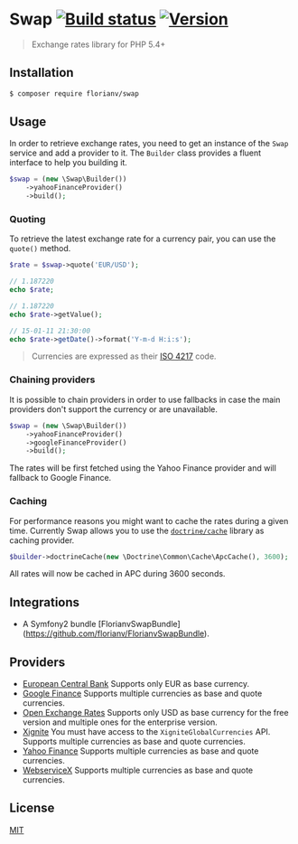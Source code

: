# Swap [![Build status][travis-image]][travis-url] [![Version][version-image]][version-url]

> Exchange rates library for PHP 5.4+

## Installation

```bash
$ composer require florianv/swap
```

## Usage

In order to retrieve exchange rates, you need to get an instance of the `Swap` service and add a provider to it.
The `Builder` class provides a fluent interface to help you building it.

```php
$swap = (new \Swap\Builder())
    ->yahooFinanceProvider()
    ->build();
```

### Quoting

To retrieve the latest exchange rate for a currency pair, you can use the `quote()` method.

```php
$rate = $swap->quote('EUR/USD');

// 1.187220
echo $rate;

// 1.187220
echo $rate->getValue();

// 15-01-11 21:30:00
echo $rate->getDate()->format('Y-m-d H:i:s');
```

> Currencies are expressed as their [ISO 4217](http://en.wikipedia.org/wiki/ISO_4217) code.

### Chaining providers

It is possible to chain providers in order to use fallbacks in case the main providers don't support the currency or are unavailable.

```php
$swap = (new \Swap\Builder())
    ->yahooFinanceProvider()
    ->googleFinanceProvider()
    ->build();
```

The rates will be first fetched using the Yahoo Finance provider and will fallback to Google Finance.

### Caching

For performance reasons you might want to cache the rates during a given time. Currently Swap allows you to use the 
[`doctrine/cache`](https://github.com/doctrine/cache) library as caching provider.

```php
$builder->doctrineCache(new \Doctrine\Common\Cache\ApcCache(), 3600);
```

All rates will now be cached in APC during 3600 seconds.

## Integrations

- A Symfony2 bundle [FlorianvSwapBundle] (https://github.com/florianv/FlorianvSwapBundle).

## Providers

- [European Central Bank](http://www.ecb.europa.eu/home/html/index.en.html)
Supports only EUR as base currency.
- [Google Finance](http://www.google.com/finance)
Supports multiple currencies as base and quote currencies.
- [Open Exchange Rates](https://openexchangerates.org)
Supports only USD as base currency for the free version and multiple ones for the enterprise version.
- [Xignite](https://www.xignite.com)
You must have access to the `XigniteGlobalCurrencies` API.
Supports multiple currencies as base and quote currencies.
- [Yahoo Finance](https://finance.yahoo.com/)
Supports multiple currencies as base and quote currencies.
- [WebserviceX](http://www.webservicex.net/ws/default.aspx)
Supports multiple currencies as base and quote currencies.

## License

[MIT](https://github.com/florianv/swap/blob/master/LICENSE)

[travis-url]: https://travis-ci.org/florianv/swap
[travis-image]: http://img.shields.io/travis/florianv/swap.svg?style=flat

[version-url]: https://packagist.org/packages/florianv/swap
[version-image]: http://img.shields.io/packagist/v/florianv/swap.svg?style=flat
